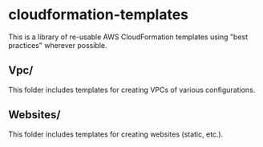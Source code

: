 # cloudformation-templates

This is a library of re-usable AWS CloudFormation templates using "best practices" wherever possible.

## Vpc/

This folder includes templates for creating VPCs of various configurations.

## Websites/

This folder includes templates for creating websites (static, etc.).